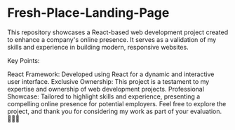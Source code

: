 # Fresh-Place-Landing-Page

This repository showcases a React-based web development project created to enhance a company's online presence. It serves as a validation of my skills and experience in building modern, responsive websites.

Key Points:

React Framework: Developed using React for a dynamic and interactive user interface.
Exclusive Ownership: This project is a testament to my expertise and ownership of web development projects.
Professional Showcase: Tailored to highlight skills and experience, presenting a compelling online presence for potential employers.
Feel free to explore the project, and thank you for considering my work as part of your evaluation. 👨‍💻🚀
